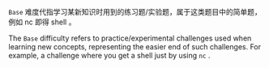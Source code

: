 `Base` 难度代指学习某新知识时用到的练习题/实验题，属于这类题目中的简单题，例如 nc 即得 shell 。  

The `Base` difficulty refers to practice/experimental challenges used when learning new concepts, representing the easier end of such challenges. For example, a challenge where you get a shell just by using `nc` .  

